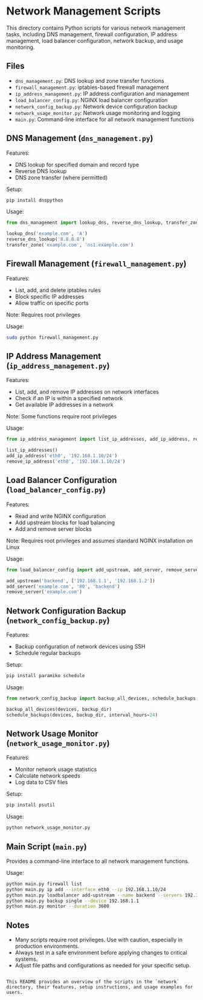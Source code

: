 # Network Management Scripts

This directory contains Python scripts for various network management tasks, including DNS management, firewall configuration, IP address management, load balancer configuration, network backup, and usage monitoring.

## Files

- `dns_management.py`: DNS lookup and zone transfer functions
- `firewall_management.py`: iptables-based firewall management
- `ip_address_management.py`: IP address configuration and management
- `load_balancer_config.py`: NGINX load balancer configuration
- `network_config_backup.py`: Network device configuration backup
- `network_usage_monitor.py`: Network usage monitoring and logging
- `main.py`: Command-line interface for all network management functions

## DNS Management (`dns_management.py`)

Features:
- DNS lookup for specified domain and record type
- Reverse DNS lookup
- DNS zone transfer (where permitted)

Setup:
```bash
pip install dnspython
```

Usage:
```python
from dns_management import lookup_dns, reverse_dns_lookup, transfer_zone

lookup_dns('example.com', 'A')
reverse_dns_lookup('8.8.8.8')
transfer_zone('example.com', 'ns1.example.com')
```

## Firewall Management (`firewall_management.py`)

Features:
- List, add, and delete iptables rules
- Block specific IP addresses
- Allow traffic on specific ports

Note: Requires root privileges

Usage:
```bash
sudo python firewall_management.py
```

## IP Address Management (`ip_address_management.py`)

Features:
- List, add, and remove IP addresses on network interfaces
- Check if an IP is within a specified network
- Get available IP addresses in a network

Note: Some functions require root privileges

Usage:
```python
from ip_address_management import list_ip_addresses, add_ip_address, remove_ip_address

list_ip_addresses()
add_ip_address('eth0', '192.168.1.10/24')
remove_ip_address('eth0', '192.168.1.10/24')
```

## Load Balancer Configuration (`load_balancer_config.py`)

Features:
- Read and write NGINX configuration
- Add upstream blocks for load balancing
- Add and remove server blocks

Note: Requires root privileges and assumes standard NGINX installation on Linux

Usage:
```python
from load_balancer_config import add_upstream, add_server, remove_server

add_upstream('backend', ['192.168.1.1', '192.168.1.2'])
add_server('example.com', '80', 'backend')
remove_server('example.com')
```

## Network Configuration Backup (`network_config_backup.py`)

Features:
- Backup configuration of network devices using SSH
- Schedule regular backups

Setup:
```bash
pip install paramiko schedule
```

Usage:
```python
from network_config_backup import backup_all_devices, schedule_backups

backup_all_devices(devices, backup_dir)
schedule_backups(devices, backup_dir, interval_hours=24)
```

## Network Usage Monitor (`network_usage_monitor.py`)

Features:
- Monitor network usage statistics
- Calculate network speeds
- Log data to CSV files

Setup:
```bash
pip install psutil
```

Usage:
```bash
python network_usage_monitor.py
```

## Main Script (`main.py`)

Provides a command-line interface to all network management functions.

Usage:
```bash
python main.py firewall list
python main.py ip add --interface eth0 --ip 192.168.1.10/24
python main.py loadbalancer add-upstream --name backend --servers 192.168.1.1,192.168.1.2
python main.py backup single --device 192.168.1.1
python main.py monitor --duration 3600
```

## Notes

- Many scripts require root privileges. Use with caution, especially in production environments.
- Always test in a safe environment before applying changes to critical systems.
- Adjust file paths and configurations as needed for your specific setup.
```

This README provides an overview of the scripts in the `network` directory, their features, setup instructions, and usage examples for users.
````
